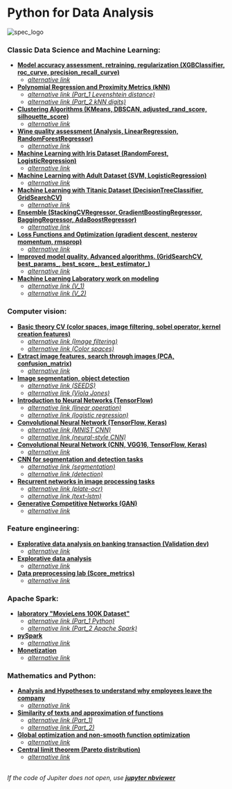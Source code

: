 # Python for Data Analysis

![spec_logo](https://user-images.githubusercontent.com/43387913/56806964-1d438e00-6836-11e9-9b95-d6016ebc061e.jpg)

### Classic Data Science and Machine Learning:
* [**Model accuracy assessment, retraining, regularization (XGBClassifier, roc_curve, precision_recall_curve)**](https://github.com/Alex110117/data_analysis/blob/master/Homework%20notebooks/(HW%20notebooks)%20netology%20Machine%20learning/8.%20Model%20accuracy%20assessment%2C%20retraining%2C%20regularization/HW_Untitled.ipynb)
   * [*alternative link*](https://nbviewer.jupyter.org/github/Alex110117/data_analysis/blob/master/Homework%20notebooks/%28HW%20notebooks%29%20netology%20Machine%20learning/8.%20Model%20accuracy%20assessment%2C%20retraining%2C%20regularization/HW_Untitled.ipynb)
* [**Polynomial Regression and Proximity Metrics (kNN)**](https://github.com/Alex110117/data_analysis/tree/master/Homework%20notebooks/(HW%20notebooks)%20netology%20Machine%20learning/4.%20kNN%20digits:kNN%20digits)
  * [*alternative link (Part_1 Levenshtein distance)*](https://nbviewer.jupyter.org/github/Alex110117/data_analysis/blob/master/Homework%20notebooks/%28HW%20notebooks%29%20netology%20Machine%20learning/4.%20kNN%20digits%3AkNN%20digits/3.%20Levenshtein%20distance.ipynb)
  * [*alternative link (Part_2 kNN digits)*](https://nbviewer.jupyter.org/github/Alex110117/data_analysis/blob/master/Homework%20notebooks/%28HW%20notebooks%29%20netology%20Machine%20learning/4.%20kNN%20digits%3AkNN%20digits/7.%20kNN%20digits.ipynb)
* [**Clustering Algorithms (KMeans, DBSCAN, adjusted_rand_score, silhouette_score)**](https://github.com/Alex110117/data_analysis/tree/master/Homework%20notebooks/(HW%20notebooks)%20netology%20Machine%20learning/5.%20Clustering%20Algorithms)
  * [*alternative link*](https://nbviewer.jupyter.org/github/Alex110117/data_analysis/blob/master/Homework%20notebooks/%28HW%20notebooks%29%20netology%20Machine%20learning/5.%20Clustering%20Algorithms/homework%20clustering.ipynb)
* [**Wine quality assessment (Analysis, LinearRegression, RandomForestRegressor)**](https://github.com/Alex110117/data_analysis/blob/master/Homework%20notebooks/(HW%20notebooks)%20coursera%20Mathematics%20and%20Python/4.%20Оценка%20качества%20вин/wineDS.ipynb)
  * [*alternative link*](https://nbviewer.jupyter.org/github/Alex110117/data_analysis/blob/master/Homework%20notebooks/%28HW%20notebooks%29%20coursera%20Mathematics%20and%20Python/4.%20%D0%9E%D1%86%D0%B5%D0%BD%D0%BA%D0%B0%20%D0%BA%D0%B0%D1%87%D0%B5%D1%81%D1%82%D0%B2%D0%B0%20%D0%B2%D0%B8%D0%BD/wineDS.ipynb)
* [**Machine Learning with Iris Dataset (RandomForest, LogisticRegression)**](https://github.com/Alex110117/data_analysis/blob/master/Homework%20notebooks/(HW%20notebooks)%20netology%20Big%20Data%20and%20Python/6.%20bigData%20(RandomForest_and_LogisticRegression)/hw_bigData(RandomForestClassification__vs__LogisticRegression)(A.Sib).ipynb)
  * [*alternative link*](https://nbviewer.jupyter.org/github/Alex110117/data_analysis/blob/master/Homework%20notebooks/%28HW%20notebooks%29%20netology%20Big%20Data%20and%20Python/6.%20bigData%20%28RandomForest_and_LogisticRegression%29/hw_bigData%28RandomForestClassification__vs__LogisticRegression%29%28A.Sib%29.ipynb)
* [**Machine Learning with Adult Dataset (SVM, LogisticRegression)**](https://github.com/Alex110117/data_analysis/blob/master/Homework%20notebooks/(HW%20notebooks)%20netology%20Machine%20learning/2.%20aml_hw1.ipynb)
  * [*alternative link*](https://nbviewer.jupyter.org/github/Alex110117/data_analysis/blob/master/Homework%20notebooks/%28HW%20notebooks%29%20netology%20Machine%20learning/2.%20aml_hw1.ipynb)
* [**Machine Learning with Titanic Dataset (DecisionTreeClassifier, GridSearchCV)**](https://github.com/Alex110117/data_analysis/blob/master/Homework%20notebooks/(HW%20notebooks)%20netology%20Machine%20learning/3.%20aml_hw2.ipynb)
  * [*alternative link*](https://nbviewer.jupyter.org/github/Alex110117/data_analysis/blob/master/Homework%20notebooks/%28HW%20notebooks%29%20netology%20Machine%20learning/3.%20aml_hw2.ipynb)
* [**Ensemble (StackingCVRegressor, GradientBoostingRegressor, BaggingRegressor, AdaBoostRegressor)**](https://github.com/Alex110117/data_analysis/blob/master/Homework%20notebooks/(HW%20notebooks)%20netology%20Machine%20learning/6.%20Ensemble/hw5_c.ipynb)
  * [*alternative link*](https://nbviewer.jupyter.org/github/Alex110117/data_analysis/blob/master/Homework%20notebooks/%28HW%20notebooks%29%20netology%20Machine%20learning/6.%20Ensemble/hw5_c.ipynb)
* [**Loss Functions and Optimization (gradient descent, nesterov momentum, rmsprop)**](https://github.com/Alex110117/data_analysis/blob/master/Homework%20notebooks/(HW%20notebooks)%20netology%20Machine%20learning/7.%20Loss%20Functions%20and%20Optimization/Optimization_hw.ipynb)
  * [*alternative link*](https://nbviewer.jupyter.org/github/Alex110117/data_analysis/blob/master/Homework%20notebooks/%28HW%20notebooks%29%20netology%20Machine%20learning/7.%20Loss%20Functions%20and%20Optimization/Optimization_hw.ipynb)
* [**Improved model quality. Advanced algorithms. (GridSearchCV, best_params_, best_score_, best_estimator_)**](https://github.com/Alex110117/data_analysis/blob/master/Homework%20notebooks/(HW%20notebooks)%20netology%20Machine%20learning/9.%20Improved%20model%20quality.%20Advanced%20algorithms./hw_boston.ipynb)
   * [*alternative link*](https://nbviewer.jupyter.org/github/Alex110117/data_analysis/blob/master/Homework%20notebooks/%28HW%20notebooks%29%20netology%20Machine%20learning/9.%20Improved%20model%20quality.%20Advanced%20algorithms./hw_boston.ipynb)
* [**Machine Learning Laboratory work on modeling**](https://github.com/Alex110117/data_analysis/tree/master/Homework%20notebooks/(HW%20notebooks)%20netology%20Machine%20learning/10.%20Machine%20Learning%20Laboratory%20work%20on%20modeling)
   * [*alternative link (V_1)*](https://nbviewer.jupyter.org/github/Alex110117/data_analysis/blob/master/Homework%20notebooks/%28HW%20notebooks%29%20netology%20Machine%20learning/10.%20Machine%20Learning%20Laboratory%20work%20on%20modeling/Lab%20building%20a%20model.ipynb)
   * [*alternative link (V_2)*](https://nbviewer.jupyter.org/github/Alex110117/data_analysis/blob/master/Homework%20notebooks/%28HW%20notebooks%29%20netology%20Machine%20learning/10.%20Machine%20Learning%20Laboratory%20work%20on%20modeling/LW_ML.ipynb)

### Computer vision:
* [**Basic theory CV (color spaces, image filtering, sobel operator, kernel creation features)**](https://github.com/Alex110117/data_analysis/tree/master/Lectures%20notebooks/(Lectures%20notebooks)%20netology%20Machine%20learning/11.%20Basic_theory_CV)
   * [*alternative link (Image filtering)*](https://nbviewer.jupyter.org/github/Alex110117/data_analysis/blob/master/Lectures%20notebooks/%28Lectures%20notebooks%29%20netology%20Machine%20learning/11.%20Basic_theory_CV/filtering.ipynb)
   * [*alternative link (Color spaces)*](https://nbviewer.jupyter.org/github/Alex110117/data_analysis/blob/master/Lectures%20notebooks/%28Lectures%20notebooks%29%20netology%20Machine%20learning/11.%20Basic_theory_CV/colorspace.ipynb)
* [**Extract image features, search through images (PCA, confusion_matrix)**](https://github.com/Alex110117/data_analysis/blob/master/Homework%20notebooks/(HW%20notebooks)%20netology%20Machine%20learning/12.%20Extract%20image%20features%2C%20search%20through%20images/002-digit.ipynb)
  * [*alternative link*](https://nbviewer.jupyter.org/github/Alex110117/data_analysis/blob/master/Homework%20notebooks/%28HW%20notebooks%29%20netology%20Machine%20learning/12.%20Extract%20image%20features%2C%20search%20through%20images/002-digit.ipynb)
* [**Image segmentation, object detection**](https://github.com/Alex110117/data_analysis/tree/master/Lectures%20notebooks/(Lectures%20notebooks)%20netology%20Machine%20learning/13.%20Image%20segmentation%2C%20object%20detection)
  * [*alternative link (SEEDS)*](https://nbviewer.jupyter.org/github/Alex110117/data_analysis/blob/master/Lectures%20notebooks/%28Lectures%20notebooks%29%20netology%20Machine%20learning/13.%20Image%20segmentation%2C%20object%20detection/003-superpixel.ipynb)
  * [*alternative link (Viola Jones)*](https://nbviewer.jupyter.org/github/Alex110117/data_analysis/blob/master/Lectures%20notebooks/%28Lectures%20notebooks%29%20netology%20Machine%20learning/13.%20Image%20segmentation%2C%20object%20detection/003-viola-jones.ipynb)
* [**Introduction to Neural Networks (TensorFlow)**](https://github.com/Alex110117/data_analysis/tree/master/Homework%20notebooks/(HW%20notebooks)%20netology%20Machine%20learning/14.%20Introduction%20to%20neural%20networks)
  * [*alternative link (linear operation)*](https://nbviewer.jupyter.org/github/Alex110117/data_analysis/blob/master/Homework%20notebooks/%28HW%20notebooks%29%20netology%20Machine%20learning/14.%20Introduction%20to%20neural%20networks/004_regression2.ipynb)
  * [*alternative link (logistic regression)*](https://nbviewer.jupyter.org/github/Alex110117/data_analysis/blob/master/Homework%20notebooks/%28HW%20notebooks%29%20netology%20Machine%20learning/14.%20Introduction%20to%20neural%20networks/004_classification.ipynb)
* [**Convolutional Neural Network (TensorFlow, Keras)**](https://github.com/Alex110117/data_analysis/tree/master/Lectures%20notebooks/(Lectures%20notebooks)%20netology%20Machine%20learning/15.%20Convolutional%20Neural%20Network%20%20(CNN))
  * [*alternative link (MNIST CNN)*](https://nbviewer.jupyter.org/github/Alex110117/data_analysis/blob/master/Lectures%20notebooks/%28Lectures%20notebooks%29%20netology%20Machine%20learning/15.%20Convolutional%20Neural%20Network%20%20%28CNN%29/005_cnn_mnist.ipynb)
  * [*alternative link (neural-style CNN)*](https://nbviewer.jupyter.org/github/Alex110117/data_analysis/blob/master/Lectures%20notebooks/%28Lectures%20notebooks%29%20netology%20Machine%20learning/15.%20Convolutional%20Neural%20Network%20%20%28CNN%29/005_neural_style2.ipynb)
* [**Convolutional Neural Network (CNN, VGG16, TensorFlow, Keras)**](https://github.com/Alex110117/data_analysis/blob/master/Homework%20notebooks/(HW%20notebooks)%20netology%20Machine%20learning/16.%20Convolutional%20neural%20networks%20practical%20application/keras_vgg16.ipynb)
   * [*alternative link*](https://nbviewer.jupyter.org/github/Alex110117/data_analysis/blob/master/Homework%20notebooks/%28HW%20notebooks%29%20netology%20Machine%20learning/16.%20Convolutional%20neural%20networks%20practical%20application/keras_vgg16.ipynb)
* [**CNN for segmentation and detection tasks**](https://github.com/Alex110117/data_analysis/tree/master/Lectures%20notebooks/(Lectures%20notebooks)%20netology%20Machine%20learning/17.%20convolutional%20networks%20for%20segmentation%20and%20detection%20tasks)
   * [*alternative link (segmentation)*](https://nbviewer.jupyter.org/github/Alex110117/data_analysis/blob/master/Lectures%20notebooks/%28Lectures%20notebooks%29%20netology%20Machine%20learning/17.%20convolutional%20networks%20for%20segmentation%20and%20detection%20tasks/007-segmentation.ipynb)
   * [*alternative link (detection)*](https://nbviewer.jupyter.org/github/Alex110117/data_analysis/blob/master/Lectures%20notebooks/%28Lectures%20notebooks%29%20netology%20Machine%20learning/17.%20convolutional%20networks%20for%20segmentation%20and%20detection%20tasks/007-detection.ipynb)
* [**Recurrent networks in image processing tasks**](https://github.com/Alex110117/data_analysis/tree/master/Lectures%20notebooks/(Lectures%20notebooks)%20netology%20Machine%20learning/18.%20Recurrent%20networks%20in%20image%20processing%20tasks)
   * [*alternative link (plate-ocr)*](https://nbviewer.jupyter.org/github/Alex110117/data_analysis/blob/master/Lectures%20notebooks/%28Lectures%20notebooks%29%20netology%20Machine%20learning/18.%20Recurrent%20networks%20in%20image%20processing%20tasks/plate_ocr.ipynb)
   * [*alternative link (text-lstm)*](https://nbviewer.jupyter.org/github/Alex110117/data_analysis/blob/master/Lectures%20notebooks/%28Lectures%20notebooks%29%20netology%20Machine%20learning/18.%20Recurrent%20networks%20in%20image%20processing%20tasks/008-text-lstm_copy.ipynb)
* [**Generative Competitive Networks (GAN)**](https://github.com/Alex110117/data_analysis/blob/master/Lectures%20notebooks/(Lectures%20notebooks)%20netology%20Machine%20learning/19.%20Generative%20Competitive%20Networks%20(GAN)/gan_copy.ipynb)
   * [*alternative link*](https://nbviewer.jupyter.org/github/Alex110117/data_analysis/blob/master/Lectures%20notebooks/%28Lectures%20notebooks%29%20netology%20Machine%20learning/19.%20Generative%20Competitive%20Networks%20%28GAN%29/gan_copy.ipynb)

### Feature engineering:
* [**Explorative data analysis on banking transaction (Validation dev)**](https://github.com/Alex110117/data_analysis/blob/master/Lectures%20notebooks/(Lectures%20notebooks)%20netology%20Feature%20engineering/7.%20case/Practice_7_bank_ottok_1.ipynb)
   * [*alternative link*](https://nbviewer.jupyter.org/github/Alex110117/data_analysis/blob/master/Lectures%20notebooks/%28Lectures%20notebooks%29%20netology%20Feature%20engineering/7.%20case/Practice_7_bank_ottok_1.ipynb)
* [**Explorative data analysis**](https://github.com/Alex110117/data_analysis/blob/master/Homework%20notebooks/(HW%20notebooks)%20netology%20Feature%20engineering/9.1.%20total_dvp1.ipynb)
  * [*alternative link*](https://nbviewer.jupyter.org/github/Alex110117/data_analysis/blob/master/Homework%20notebooks/%28HW%20notebooks%29%20netology%20Feature%20engineering/9.1.%20total_dvp1.ipynb)
* [**Data preprocessing lab (Score_metrics)**](https://github.com/Alex110117/data_analysis/blob/master/Homework%20notebooks/(HW%20notebooks)%20netology%20Feature%20engineering/8.%20Feature_engineering_lab.ipynb)
  * [*alternative link*](https://nbviewer.jupyter.org/github/Alex110117/data_analysis/blob/master/Homework%20notebooks/%28HW%20notebooks%29%20netology%20Feature%20engineering/8.%20Feature_engineering_lab.ipynb)

### Apache Spark:
* [**laboratory "MovieLens 100K Dataset"**](https://github.com/Alex110117/data_analysis/tree/master/Homework%20notebooks/(HW%20notebooks)%20netology%20Big%20Data%20and%20Python/7.%20Py_Spark_dep)
  * [*alternative link (Part_1 Python)*](https://nbviewer.jupyter.org/github/Alex110117/data_analysis/blob/master/Homework%20notebooks/%28HW%20notebooks%29%20netology%20Big%20Data%20and%20Python/7.%20Py_Spark_dep/dep_bd_1_py.ipynb)
  * [*alternative link (Part_2 Apache Spark)*](https://nbviewer.jupyter.org/github/Alex110117/data_analysis/blob/master/Homework%20notebooks/%28HW%20notebooks%29%20netology%20Big%20Data%20and%20Python/7.%20Py_Spark_dep/dep_bd_2_spark_v2.1.ipynb)
* [**pySpark**](https://github.com/Alex110117/data_analysis/blob/master/Homework%20notebooks/(HW%20notebooks)%20netology%20Big%20Data%20and%20Python/4.%20pySpark/Spark_Python.ipynb)
  * [*alternative link*](https://nbviewer.jupyter.org/github/Alex110117/data_analysis/blob/master/Homework%20notebooks/%28HW%20notebooks%29%20netology%20Big%20Data%20and%20Python/4.%20pySpark/Spark_Python.ipynb)
* [**Monetization**](https://github.com/Alex110117/data_analysis/blob/master/Homework%20notebooks/(HW%20notebooks)%20netology%20Big%20Data%20and%20Python/2.%20house-prices-advanced-regression-techniques/hw2_bd.ipynb)
  * [*alternative link*](https://nbviewer.jupyter.org/github/Alex110117/data_analysis/blob/master/Homework%20notebooks/%28HW%20notebooks%29%20netology%20Big%20Data%20and%20Python/2.%20house-prices-advanced-regression-techniques/hw2_bd.ipynb)

### Mathematics and Python:
* [**Analysis and Hypotheses to understand why employees leave the company**](https://github.com/Alex110117/data_analysis/blob/master/Homework%20notebooks/(HW%20notebooks)%20netology%20Mathematics%20and%20Python/17.%20Py_dep_analysis%20(A.Sib).ipynb)
  * [*alternative link*](https://nbviewer.jupyter.org/github/Alex110117/data_analysis/blob/master/Homework%20notebooks/%28HW%20notebooks%29%20netology%20Mathematics%20and%20Python/17.%20Py_dep_analysis%20%28A.Sib%29.ipynb)
* [**Similarity of texts and approximation of functions**](https://github.com/Alex110117/data_analysis/tree/master/Homework%20notebooks/(HW%20notebooks)%20coursera%20Mathematics%20and%20Python/1.%20Сходство%20текстов%20и%20аппроксимация%20функций)
  * [*alternative link (Part_1)*](https://nbviewer.jupyter.org/github/Alex110117/data_analysis/blob/master/Homework%20notebooks/%28HW%20notebooks%29%20coursera%20Mathematics%20and%20Python/1.%20%D0%A1%D1%85%D0%BE%D0%B4%D1%81%D1%82%D0%B2%D0%BE%20%D1%82%D0%B5%D0%BA%D1%81%D1%82%D0%BE%D0%B2%20%D0%B8%20%D0%B0%D0%BF%D0%BF%D1%80%D0%BE%D0%BA%D1%81%D0%B8%D0%BC%D0%B0%D1%86%D0%B8%D1%8F%20%D1%84%D1%83%D0%BD%D0%BA%D1%86%D0%B8%D0%B9/submission-1.ipynb)
  * [*alternative link (Part_2)*](https://nbviewer.jupyter.org/github/Alex110117/data_analysis/blob/master/Homework%20notebooks/%28HW%20notebooks%29%20coursera%20Mathematics%20and%20Python/1.%20%D0%A1%D1%85%D0%BE%D0%B4%D1%81%D1%82%D0%B2%D0%BE%20%D1%82%D0%B5%D0%BA%D1%81%D1%82%D0%BE%D0%B2%20%D0%B8%20%D0%B0%D0%BF%D0%BF%D1%80%D0%BE%D0%BA%D1%81%D0%B8%D0%BC%D0%B0%D1%86%D0%B8%D1%8F%20%D1%84%D1%83%D0%BD%D0%BA%D1%86%D0%B8%D0%B9/submission-2.ipynb)
* [**Global optimization and non-smooth function optimization**](https://github.com/Alex110117/data_analysis/blob/master/Homework%20notebooks/(HW%20notebooks)%20coursera%20Mathematics%20and%20Python/2.%20Глобальная%20оптимизация%20и%20оптимизация%20негладкой%20функции/hw2.ipynb)
  * [*alternative link*](https://nbviewer.jupyter.org/github/Alex110117/data_analysis/blob/master/Homework%20notebooks/%28HW%20notebooks%29%20coursera%20Mathematics%20and%20Python/2.%20%D0%93%D0%BB%D0%BE%D0%B1%D0%B0%D0%BB%D1%8C%D0%BD%D0%B0%D1%8F%20%D0%BE%D0%BF%D1%82%D0%B8%D0%BC%D0%B8%D0%B7%D0%B0%D1%86%D0%B8%D1%8F%20%D0%B8%20%D0%BE%D0%BF%D1%82%D0%B8%D0%BC%D0%B8%D0%B7%D0%B0%D1%86%D0%B8%D1%8F%20%D0%BD%D0%B5%D0%B3%D0%BB%D0%B0%D0%B4%D0%BA%D0%BE%D0%B9%20%D1%84%D1%83%D0%BD%D0%BA%D1%86%D0%B8%D0%B8/hw2.ipynb)
* [**Central limit theorem (Pareto distribution)**](https://github.com/Alex110117/data_analysis/blob/master/Homework%20notebooks/(HW%20notebooks)%20coursera%20Mathematics%20and%20Python/3.%20Центральная%20предельная%20теорема%20своими%20руками%20(Распределение%20Парето)/homework_scipy.stats.pareto.ipynb)
  * [*alternative link*](https://nbviewer.jupyter.org/github/Alex110117/data_analysis/blob/master/Homework%20notebooks/%28HW%20notebooks%29%20coursera%20Mathematics%20and%20Python/3.%20%D0%A6%D0%B5%D0%BD%D1%82%D1%80%D0%B0%D0%BB%D1%8C%D0%BD%D0%B0%D1%8F%20%D0%BF%D1%80%D0%B5%D0%B4%D0%B5%D0%BB%D1%8C%D0%BD%D0%B0%D1%8F%20%D1%82%D0%B5%D0%BE%D1%80%D0%B5%D0%BC%D0%B0%20%D1%81%D0%B2%D0%BE%D0%B8%D0%BC%D0%B8%20%D1%80%D1%83%D0%BA%D0%B0%D0%BC%D0%B8%20%28%D0%A0%D0%B0%D1%81%D0%BF%D1%80%D0%B5%D0%B4%D0%B5%D0%BB%D0%B5%D0%BD%D0%B8%D0%B5%20%D0%9F%D0%B0%D1%80%D0%B5%D1%82%D0%BE%29/homework_scipy.stats.pareto.ipynb)
<br></br>

_If the code of Jupiter does not open, use [**jupyter nbviewer**](https://nbviewer.jupyter.org)_
